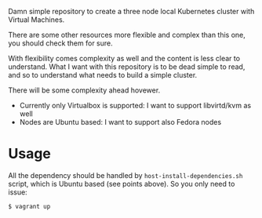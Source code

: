 Damn simple repository to create a three node local Kubernetes cluster with Virtual Machines.

There are some other resources more flexible and complex than this one, you should check them for sure.

With flexibility comes complexity as well and the content is less clear to understand. What I want with this repository is to be dead simple to read, and so to understand what needs to build a simple cluster.

There will be some complexity ahead hovewer.
- Currently only Virtualbox is supported: I want to support libvirtd/kvm as well
- Nodes are Ubuntu based: I want to support also Fedora nodes

# Usage
All the dependency should be handled by `host-install-dependencies.sh` script, which is Ubuntu based (see points above).
So you only need to issue:

```bash
$ vagrant up
```
